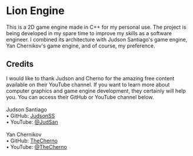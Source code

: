 <h1>Lion Engine</h1>
<section>
    This is a 2D game engine made in C++ for my personal use. The project is being developed in my spare time to improve my skills as a software engineer. I combined its architecture with Judson Santiago's game engine, Yan Chernikov's game engine, and of course, my preference.
</section>
<h2>Credits</h2>
<section>
    I would like to thank Judson and Cherno for the amazing free content available on their YouTube channel. If you want to learn more about computer graphics and game engine development, they certainly will help you. You can access their GitHub or YouTube channel below.
    <br><br>
    Judson Santiago<br>
    • GitHub: <a href="https://github.com/JudsonSS">JudsonSS</a><br>
    • YouTube: <a href="https://www.youtube.com/@JudSan/featured">@JudSan</a><br>
    <br>
    Yan Chernikov<br>
    • GitHub: <a href="https://github.com/TheCherno">TheCherno</a><br>
    • YouTube: <a href="https://www.youtube.com/@TheCherno">@TheCherno</a><br>
</section>